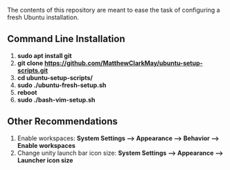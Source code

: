 The contents of this repository are meant to ease the task of configuring a fresh Ubuntu installation.

Command Line Installation
-------------------------------------------------------------------
1. **sudo apt install git**
2. **git clone https://github.com/MatthewClarkMay/ubuntu-setup-scripts.git**
3. **cd ubuntu-setup-scripts/**
4. **sudo ./ubuntu-fresh-setup.sh**
5. **reboot**
6. **sudo ./bash-vim-setup.sh**

Other Recommendations
-------------------------------------------------------------------
1. Enable workspaces: **System Settings --> Appearance --> Behavior --> Enable workspaces**
2. Change unity launch bar icon size: **System Settings --> Appearance --> Launcher icon size**
